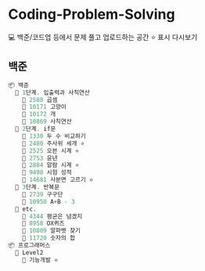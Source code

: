 # Coding-Problem-Solving

💻 백준/코드업 등에서 문제 풀고 업로드하는 공간
⭐️ 표시 다시보기

## 백준

```c
📦 백준
  📁 1단계. 입출력과 사칙연산
    📄 2588 곱셈
    📄 10171 고양이
    📄 10172 개
    📄 10869 사칙연산
  📁 2단계. if문
    📄 1330 두 수 비교하기
    📄 2480 주사위 세개 ⭐️
    📄 2525 오븐 시계 ⭐️
    📄 2753 윤년
    📄 2884 알람 시계 ⭐️
    📄 9498 시험 성적
    📄 14681 사분면 고르기 ⭐️
  📄 3단계. 반복문
    📄 2739 구구단
    📄 10950 A+B - 3
  📁 etc.
    📄 4344 평균은 넘겠지
    📄 8958 OX퀴즈
    📄 10809 알파벳 찾기
    📄 11720 숫자의 합
📦 프로그래머스
  📁 Level2
    📄 기능개발 ⭐️

```
